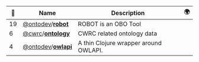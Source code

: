 |:star2: | Name | Description | 🌍|
|---|---|---|---|
|19|[@ontodev](https://github.com/ontodev)/[**robot**](https://github.com/ontodev/robot)|ROBOT is an OBO Tool||
|6|[@cwrc](https://github.com/cwrc)/[**ontology**](https://github.com/cwrc/ontology)|CWRC related ontology data||
|4|[@ontodev](https://github.com/ontodev)/[**owlapi**](https://github.com/ontodev/owlapi)|A thin Clojure wrapper around OWLAPI.||

